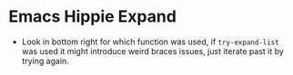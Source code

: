 # Emacs Hippie Expand

- Look in bottom right for which function was used, if `try-expand-list` was used it might introduce weird braces issues, just iterate past it by trying again.
